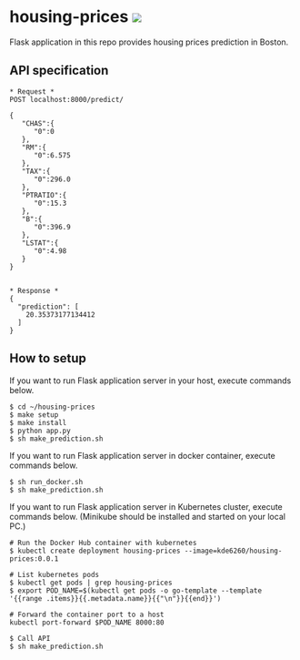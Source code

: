 # housing-prices ![](https://circleci.com/gh/dev-daeun/housing-prices.svg?style=svg)

Flask application in this repo provides housing prices prediction in Boston.

## API specification
```
* Request *
POST localhost:8000/predict/

{  
   "CHAS":{  
      "0":0
   },
   "RM":{  
      "0":6.575
   },
   "TAX":{  
      "0":296.0
   },
   "PTRATIO":{  
      "0":15.3
   },
   "B":{  
      "0":396.9
   },
   "LSTAT":{  
      "0":4.98
   }
}


* Response *
{
  "prediction": [
    20.35373177134412
  ]
}

```


## How to setup
If you want to run Flask application server in your host, execute commands below.
```
$ cd ~/housing-prices
$ make setup
$ make install
$ python app.py
$ sh make_prediction.sh
```
If you want to run Flask application server in docker container, execute commands below.
```
$ sh run_docker.sh
$ sh make_prediction.sh
```

If you want to run Flask application server in Kubernetes cluster, execute commands below.
(Minikube should be installed and started on your local PC.)
```
# Run the Docker Hub container with kubernetes
$ kubectl create deployment housing-prices --image=kde6260/housing-prices:0.0.1
```
```
# List kubernetes pods
$ kubectl get pods | grep housing-prices
$ export POD_NAME=$(kubectl get pods -o go-template --template '{{range .items}}{{.metadata.name}}{{"\n"}}{{end}}')
```
```
# Forward the container port to a host
kubectl port-forward $POD_NAME 8000:80
```
```
$ Call API
$ sh make_prediction.sh
```
